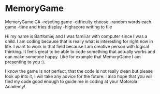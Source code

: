 # MemoryGame
MemoryGame C#
-reseting game
-difficulty choose
-random words each game
-time and tries display
-highscore writing to file

Hi my name is Bartłomiej and I was familiar with computer since I was a child. I am coding because that is really what is interesting for right now in life.
I want to work in that field because I am creative person with logical thinking. It feels great to be able to code something that actually works and can make 
someone happy. Like for example that MemoryGame I am presenting to you :). 

I know the game Is not perfect, that the code is not really clean but please look up into it, I will take any advice for the future.
I also hope that you will find my code good enough to guide me in coding at your Motorola Academy!
